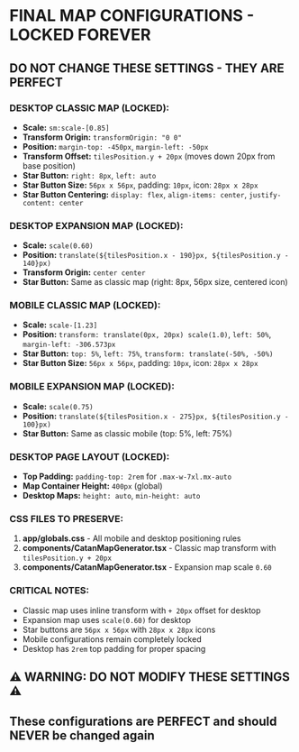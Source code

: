 # FINAL MAP CONFIGURATIONS - LOCKED FOREVER
## DO NOT CHANGE THESE SETTINGS - THEY ARE PERFECT

### DESKTOP CLASSIC MAP (LOCKED):
- **Scale:** `sm:scale-[0.85]`
- **Transform Origin:** `transformOrigin: "0 0"`
- **Position:** `margin-top: -450px`, `margin-left: -50px`
- **Transform Offset:** `tilesPosition.y + 20px` (moves down 20px from base position)
- **Star Button:** `right: 8px`, `left: auto`
- **Star Button Size:** `56px x 56px`, padding: `10px`, icon: `28px x 28px`
- **Star Button Centering:** `display: flex`, `align-items: center`, `justify-content: center`

### DESKTOP EXPANSION MAP (LOCKED):
- **Scale:** `scale(0.60)`
- **Position:** `translate(${tilesPosition.x - 190}px, ${tilesPosition.y - 140}px)`
- **Transform Origin:** `center center`
- **Star Button:** Same as classic map (right: 8px, 56px size, centered icon)

### MOBILE CLASSIC MAP (LOCKED):
- **Scale:** `scale-[1.23]`
- **Position:** `transform: translate(0px, 20px) scale(1.0)`, `left: 50%`, `margin-left: -306.573px`
- **Star Button:** `top: 5%`, `left: 75%`, `transform: translate(-50%, -50%)`
- **Star Button Size:** `56px x 56px`, padding: `10px`, icon: `28px x 28px`

### MOBILE EXPANSION MAP (LOCKED):
- **Scale:** `scale(0.75)`
- **Position:** `translate(${tilesPosition.x - 275}px, ${tilesPosition.y - 100}px)`
- **Star Button:** Same as classic mobile (top: 5%, left: 75%)

### DESKTOP PAGE LAYOUT (LOCKED):
- **Top Padding:** `padding-top: 2rem` for `.max-w-7xl.mx-auto`
- **Map Container Height:** `400px` (global)
- **Desktop Maps:** `height: auto`, `min-height: auto`

### CSS FILES TO PRESERVE:
1. **app/globals.css** - All mobile and desktop positioning rules
2. **components/CatanMapGenerator.tsx** - Classic map transform with `tilesPosition.y + 20px`
3. **components/CatanMapGenerator.tsx** - Expansion map scale `0.60`

### CRITICAL NOTES:
- Classic map uses inline transform with `+ 20px` offset for desktop
- Expansion map uses `scale(0.60)` for desktop
- Star buttons are `56px x 56px` with `28px x 28px` icons
- Mobile configurations remain completely locked
- Desktop has `2rem` top padding for proper spacing

## ⚠️ WARNING: DO NOT MODIFY THESE SETTINGS ⚠️
## These configurations are PERFECT and should NEVER be changed again
